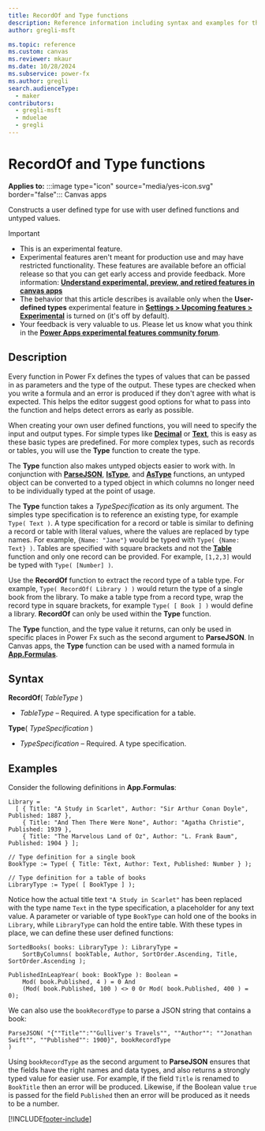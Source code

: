 ```yaml
---
title: RecordOf and Type functions
description: Reference information including syntax and examples for the RecordOf and Type functions.
author: gregli-msft

ms.topic: reference
ms.custom: canvas
ms.reviewer: mkaur
ms.date: 10/28/2024
ms.subservice: power-fx
ms.author: gregli
search.audienceType:
  - maker
contributors:
  - gregli-msft
  - mduelae
  - gregli
---
```


# RecordOf and Type functions

**Applies to:** :::image type="icon" source="media/yes-icon.svg" border="false"::: Canvas apps

Constructs a user defined type for use with user defined functions and untyped values.

> [!IMPORTANT]
> - This is an experimental feature.
> - Experimental features aren't meant for production use and may have restricted functionality. These features are available before an official release so that you can get early access and provide feedback. More information: [**Understand experimental, preview, and retired features in canvas apps**](/power-apps/maker/canvas-apps/working-with-experimental-preview)
> - The behavior that this article describes is available only when the **User-defined types** experimental feature in [**Settings &gt; Upcoming features &gt; Experimental**](/power-apps/maker/canvas-apps/working-with-experimental-preview#controlling-which-features-are-enabled) is turned on (it's off by default).
> - Your feedback is very valuable to us. Please let us know what you think in the [**Power Apps experimental features community forum**](https://community.powerplatform.com/forums/thread/details/?threadid=c8824a08-8198-ef11-8a69-7c1e52494f33).

## Description

Every function in Power Fx defines the types of values that can be passed in as parameters and the type of the output. These types are checked when you write a formula and an error is produced if they don't agree with what is expected. This helps the editor suggest good options for what to pass into the function and helps detect errors as early as possible. 

When creating your own user defined functions, you will need to specify the input and output types. For simple types like [**Decimal**](../data-types.md) or [**Text**](../data-types.md), this is easy as these basic types are predefined. For more complex types, such as records or tables, you will use the **Type** function to create the type.

The **Type** function also makes untyped objects easier to work with. In conjunction with [**ParseJSON**](function-parsejson.md), [**IsType**](function-astype-istype.md), and [**AsType**](function-astype-istype.md) functions, an untyped object can be converted to a typed object in which columns no longer need to be individually typed at the point of usage.

The **Type** function takes a *TypeSpecification* as its only argument. The simples type specification is to reference an existing type, for example `Type( Text )`. A type specification for a record or table is similar to defining a record or table with literal values, where the values are replaced by type names. For example, `{Name: "Jane"}` would be typed with `Type( {Name: Text} )`. Tables are specified with square brackets and not the [**Table**](function-table.md) function and only one record can be provided. For example, `[1,2,3]` would be typed with `Type( [Number] )`.

Use the **RecordOf** function to extract the record type of a table type. For example, `Type( RecordOf( Library ) )` would return the type of a single book from the library. To make a table type from a record type, wrap the record type in square brackets, for example `Type( [ Book ] )` would define a library.  **RecordOf** can only be used within the **Type** function.

The **Type** function, and the type value it returns, can only be used in specific places in Power Fx such as the second argument to **ParseJSON**. In Canvas apps, the **Type** function can be used with a named formula in [**App.Formulas**](object-app.md#formulas-property).

## Syntax

**RecordOf**( *TableType* )

- _TableType_ – Required. A type specification for a table.

**Type**( *TypeSpecification* )

- _TypeSpecification_ – Required. A type specification.

## Examples

Consider the following definitions in **App.Formulas**:

```powerapps-dot
Library = 
  [ { Title: "A Study in Scarlet", Author: "Sir Arthur Conan Doyle", Published: 1887 }, 
    { Title: "And Then There Were None", Author: "Agatha Christie", Published: 1939 },
    { Title: "The Marvelous Land of Oz", Author: "L. Frank Baum", Published: 1904 } ];

// Type definition for a single book
BookType := Type( { Title: Text, Author: Text, Published: Number } );

// Type definition for a table of books
LibraryType := Type( [ BookType ] );
```

Notice how the actual title text `"A Study in Scarlet"` has been replaced with the type name `Text` in the type specification, a placeholder for any text value.  A parameter or variable of type `BookType` can hold one of the books in `Library`, while `LibraryType` can hold the entire table.  With these types in place, we can define these user defined functions:

```powerapps-dot
SortedBooks( books: LibraryType ): LibraryType = 
    SortByColumns( bookTable, Author, SortOrder.Ascending, Title, SortOrder.Ascending );

PublishedInLeapYear( book: BookType ): Boolean = 
    Mod( book.Published, 4 ) = 0 And 
    (Mod( book.Published, 100 ) <> 0 Or Mod( book.Published, 400 ) = 0);
```

We can also use the `bookRecordType` to parse a JSON string that contains a book:

```powerapps-dot
ParseJSON( "{""Title"":""Gulliver's Travels"", ""Author"": ""Jonathan Swift"", ""Published"": 1900}", bookRecordType
)
```

Using `bookRecordType` as the second argument to **ParseJSON** ensures that the fields have the right names and data types, and also returns a strongly typed value for easier use. For example, if the field `Title` is renamed to `BookTitle` then an error will be produced. Likewise, if the Boolean value `true` is passed for the field `Published` then an error will be produced as it needs to be a number.

[!INCLUDE[footer-include](../../includes/footer-banner.md)]
